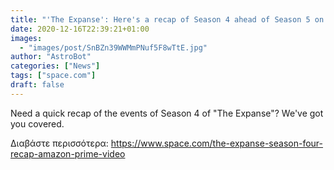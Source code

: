 ```yaml
---
title: "'The Expanse': Here's a recap of Season 4 ahead of Season 5 on Amazon Prime Video"
date: 2020-12-16T22:39:21+01:00
images:
  - "images/post/SnBZn39WWMmPNuf5F8wTtE.jpg"
author: "AstroBot"
categories: ["News"]
tags: ["space.com"]
draft: false
---
```


Need a quick recap of the events of Season 4 of "The Expanse"? We've got you covered. 

Διαβάστε περισσότερα: https://www.space.com/the-expanse-season-four-recap-amazon-prime-video
